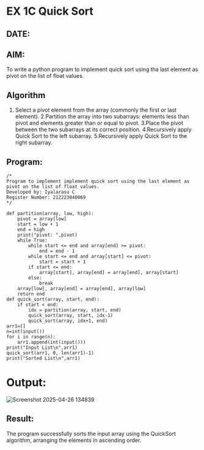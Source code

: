 # EX 1C Quick Sort
## DATE:
## AIM:
To write a python program to implement quick sort using tha last element as pivot on the list of float values.

## Algorithm
1. Select a pivot element from the array (commonly the first or last element).
2.Partition the array into two subarrays: elements less than pivot and elements greater than or equal to pivot.
3.Place the pivot between the two subarrays at its correct position.
4.Recursively apply Quick Sort to the left subarray.
5.Recursively apply Quick Sort to the right subarray.
   

## Program:
```
/*
Program to implement implement quick sort using the last element as pivot on the list of float values.
Developed by: Iyalarasu C
Register Number: 212223040069
*/
```

```
def partition(array, low, high):
    pivot = array[low]
    start = low + 1
    end = high
    print("pivot: ",pivot)
    while True:
        while start <= end and array[end] >= pivot:
            end = end - 1
        while start <= end and array[start] <= pivot:
            start = start + 1
        if start <= end:
            array[start], array[end] = array[end], array[start]
        else:
            break
    array[low], array[end] = array[end], array[low]
    return end
def quick_sort(array, start, end):
    if start < end:
        idx = partition(array, start, end)
        quick_sort(array, start, idx-1)
        quick_sort(array, idx+1, end)
arr1=[]
n=int(input())
for i in range(n):
    arr1.append(int(input()))
print("Input List\n",arr1)
quick_sort(arr1, 0, len(arr1)-1)
print("Sorted List\n",arr1)

```

# Output:
![Screenshot 2025-04-26 134839](https://github.com/user-attachments/assets/398c2fbf-0a5f-4d44-b139-734335e987f6)



## Result:
The program successfully sorts the input array using the QuickSort algorithm, arranging the elements in ascending order.
